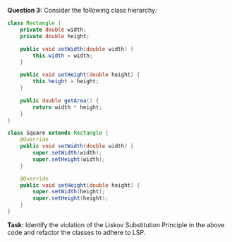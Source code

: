 **Question 3:**
Consider the following class hierarchy:

```java
class Rectangle {
    private double width;
    private double height;

    public void setWidth(double width) {
        this.width = width;
    }

    public void setHeight(double height) {
        this.height = height;
    }

    public double getArea() {
        return width * height;
    }
}

class Square extends Rectangle {
    @Override
    public void setWidth(double width) {
        super.setWidth(width);
        super.setHeight(width);
    }

    @Override
    public void setHeight(double height) {
        super.setWidth(height);
        super.setHeight(height);
    }
}

```

**Task:**
Identify the violation of the Liskov Substitution Principle in the above code and refactor the classes to adhere to LSP.
